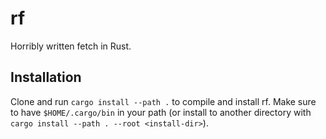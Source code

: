 # rf
Horribly written fetch in Rust.

## Installation

Clone and run `cargo install --path .` to compile and install rf.
Make sure to have `$HOME/.cargo/bin` in your path (or install to another directory with `cargo install --path . --root <install-dir>`).
